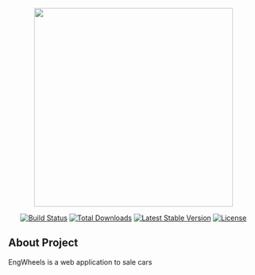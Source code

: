 <p align="center"><a href="http://engwheels.com/" target="_blank"><img src="http://engwheels.com/img/logos/black-logo.svg" width="400"></a></p>

<p align="center">
<a href="http://engwheels.com/"><img src="https://travis-ci.org/laravel/framework.svg" alt="Build Status"></a>
<a href="http://engwheels.com/"><img src="https://poser.pugx.org/laravel/framework/d/total.svg" alt="Total Downloads"></a>
<a href="http://engwheels.com/"><img src="https://poser.pugx.org/laravel/framework/v/stable.svg" alt="Latest Stable Version"></a>
<a href="http://engwheels.com/"><img src="https://poser.pugx.org/laravel/framework/license.svg" alt="License"></a>
</p>

## About Project

EngWheels is a web application to sale cars

